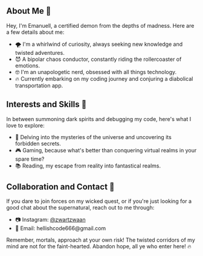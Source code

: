 <div>
  <h2>About Me 🤪</h2>
  <p>
    Hey, I'm Emanuell, a certified demon from the depths of madness. Here are a few details about me:
  </p>
  <ul>
    <li>🌪️ I'm a whirlwind of curiosity, always seeking new knowledge and twisted adventures.</li>
    <li>😈 A bipolar chaos conductor, constantly riding the rollercoaster of emotions.</li>
    <li>🤓 I'm an unapologetic nerd, obsessed with all things technology.</li>
    <li>🔥 Currently embarking on my coding journey and conjuring a diabolical transportation app.</li>
  </ul>
</div>

<div>
  <h2>Interests and Skills 🧪</h2>
  <p>
    In between summoning dark spirits and debugging my code, here's what I love to explore:
  </p>
  <ul>
    <li>🔮 Delving into the mysteries of the universe and uncovering its forbidden secrets.</li>
    <li>🎮 Gaming, because what's better than conquering virtual realms in your spare time?</li>
    <li>📚 Reading, my escape from reality into fantastical realms.</li>
  </ul>
</div>

<div>
  <h2>Collaboration and Contact 🤝</h2>
  <p>
    If you dare to join forces on my wicked quest, or if you're just looking for a good chat about the supernatural, reach out to me through:
  </p>
  <ul>
    <li>📷 Instagram: <a href="https://www.instagram.com/zwartzwaan">@zwartzwaan</a><br> </li>
    <li>📧 Email: hellishcode666@gmail.com</li>
  </ul>
  <p>
    Remember, mortals, approach at your own risk! The twisted corridors of my mind are not for the faint-hearted. Abandon hope, all ye who enter here! 🔥
  </p>
</div>
